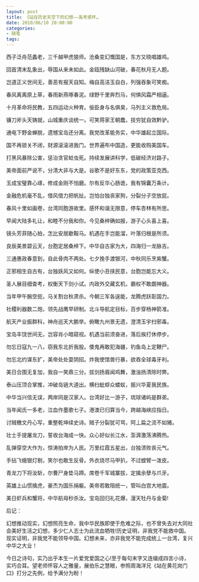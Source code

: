 ```yaml
---
layout: post
title: 《站在历史天空下的幻想——高考感怀…
date: 2010/06/10 20:00:00
categories: 
- 随笔
tags: 
---
```


西子泛舟范蠡老，三千越甲虎狼师。沧桑变幻慨国是，东方又晓唱雄鸡。

回首清末乱象出，辱国从来未如此。金瓯残缺山河破，春花秋月无人题。

岂道正义世间无，善恶有报天自知。梅自高洁玉自白，列强吞象可笑痴。

春风离离原上草，春雨新燕啄春泥。绿野千里奔烈马，何惧风霜严相逼。

十月革命将民教，五四运动火种育。佞臣身与名俱臭，马列主义救危局。

镰刀斧头天铸就，山城重庆谈统一。可笑蒋家王朝蠢，技穷犹自效黔驴。

通电下野金蝉脱，遗憾宝岛还分离。我党改革能务实，中华雄起立国际。

国不再锁关不闭，财源滚滚进我门。世界遍布中国造，更能收购美国车。

打黑风暴除公害，惩治贪官蛀虫死。持续发展讲科学，低碳经济对路子。

美帝面前严说不，分清大非与大是。谷歌不是好东东，党的政策亚克西。

玉成宝璧靠心琢，修成金刚不怕磨。尔有反华心肠诡，我有锦囊万条计。

金融危机毫不乱，借风借力把帆扯。岂怕台独丧家狗，分裂分子空放屁。

春风十里如画卷，台湾同胞游故里。感怀和谐无限意，停车杏林有所思。

早闻大陆多礼让，和睦不分我和你。今见桑梓确如报，游子心头喜上喜。

镜头芳菲随心拍，怎比安居歇鞍马。机遇在手岂能溜，叶落归根是所须。

良辰美景碧云天，台胞定居桑梓下。中华自古家为大，四海归一龙脉吉。

三通惠政春意到，自此骨肉不两处。七夕挽手渡银河，中秋同乐烹紫蟹。

正邪相生自古有，台独妖风又如何。纵使小丑挟民意，台胞岂能忘大义。

圣人展目细查考，权衡天下剑小试。内政外交藏玄机，霸权不敢觑神器。

当年甲午腕空扼，马关割台秋肃杀。今朝三军各逞能，龙腾虎跃彰国力。

社稷利器数二炮，领先战鹰早研制。北斗导航定目标，百步穿杨神箭准。

航天产业振群科，神舟巡天大鹏举。俯瞰九州景无遗，澄清玉宇扫邪毒。

宝岛丰饶世间无，岂容肖小暗窥视。机遇当前须奋进，落后挨打休停步。

勿忘日寇九一八，窃我东北折我股。倭鬼再敢犯海疆，钓鱼岛上定鞭尸。

勿忘北约谋东扩，美帝处处耍阴招。炸我使馆兽行暴，欲吞全球毒牙利。

美日合围无复加，我自一笑鼎三分。拔剑扬眉闻鸡舞，激浊扬清除时弊。

泰山压顶合掌推，冲破岛链大道出。横扫蚍蜉众蝼蚁，振兴华夏我民族。

中华当兴信无误，两岸同是汉家人。台湾好比一游子，琉球诸屿是群弟。

当年闻氏一多老，泣血作墨歌七子。港澳已归算当今，跨越海峡应指日。

讨贼檄文丹心写，重整乾坤续史诗。贼子分裂犹可骂，阿丄扁之流不如猪。

壮士手提屠龙刀，誓收台海成一快。众心好似长江水，澎湃激荡沸腾热。

乱弹穿空大作为，惊涛拍岸为人民。万里红霞五星出，台独溃败丧元气。

手拈飞蛾银灯剔，笑尔也敢生反骨。外衣烧尽马甲扒，不过螳臂一泼皮。

青龙刀下将汝斩，尔曹尸身垫马蹄。席卷千军城寨拔，定擒余孽与爪牙。

英雄上山惯擒虎，豪杰为国乐捐躯。美帝若敢阻统一，管叫白宫大地震。

美日虾兵和蟹将，中华航母秒杀汝。宝岛回归礼花爆，漫天牡丹与金菊!

后记：

幻想推动现实，幻想照亮生命，我中华民族即使于危难之际，也不曾失去对大同社会美好生活之幻想，多少仁人志士为此流血牺牲!历史证明，非我党不能救中国。现实证明，非我党不能领导中国。幻想未来，亦非我党不能完成统丄一台湾，复兴中华之大业！

今日之诗句，实乃出乎本生一片爱党爱国之心!至于每句末字又连缀成四言小诗，实巧合耳。望老师怀容人之雅量，展伯乐之慧眼，参照周海洋兄《站在黄花岗门口》打分之先例，给予满分为盼！
